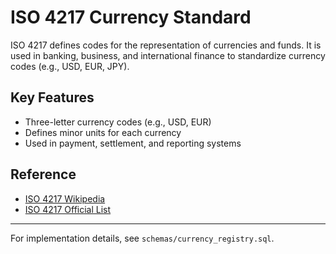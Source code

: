 # ISO 4217 Currency Standard

ISO 4217 defines codes for the representation of currencies and funds. It is used in banking, business, and international finance to standardize currency codes (e.g., USD, EUR, JPY).

## Key Features

- Three-letter currency codes (e.g., USD, EUR)
- Defines minor units for each currency
- Used in payment, settlement, and reporting systems

## Reference

- [ISO 4217 Wikipedia](https://en.wikipedia.org/wiki/ISO_4217)
- [ISO 4217 Official List](https://www.iso.org/iso-4217-currency-codes.html)

---
For implementation details, see `schemas/currency_registry.sql`.
